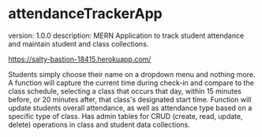 # attendanceTrackerApp

version: 1.0.0
description: MERN Application to track student attendance and maintain student and class collections.

https://salty-bastion-18415.herokuapp.com/

Students simply choose their name on a dropdown menu and nothing more. A function will capture the current time during check-in and compare to the class schedule, selecting a class that occurs that day, within 15 minutes before, or 20 minutes after, that class's designated start time. Function will update students overall attendance, as well as attendance type based on a specific type of class. Has admin tables for CRUD (create, read, update, delete) operations in class and student data collections.
